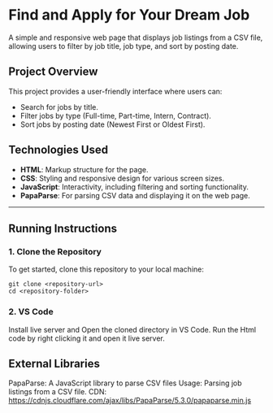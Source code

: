 # Find and Apply for Your Dream Job

A simple and responsive web page that displays job listings from a CSV file, allowing users to filter by job title, job type, and sort by posting date.

## Project Overview

This project provides a user-friendly interface where users can:
- Search for jobs by title.
- Filter jobs by type (Full-time, Part-time, Intern, Contract).
- Sort jobs by posting date (Newest First or Oldest First).

## Technologies Used
- **HTML**: Markup structure for the page.
- **CSS**: Styling and responsive design for various screen sizes.
- **JavaScript**: Interactivity, including filtering and sorting functionality.
- **PapaParse**: For parsing CSV data and displaying it on the web page.

---

## Running Instructions

### 1. Clone the Repository

To get started, clone this repository to your local machine:

```
git clone <repository-url>
cd <repository-folder>
```

### 2. VS Code

Install live server and Open the cloned directory in VS Code.
Run the Html code by right clicking it and open it live server.

## External Libraries

PapaParse: A JavaScript library to parse CSV files
Usage: Parsing job listings from a CSV file.
CDN: https://cdnjs.cloudflare.com/ajax/libs/PapaParse/5.3.0/papaparse.min.js

